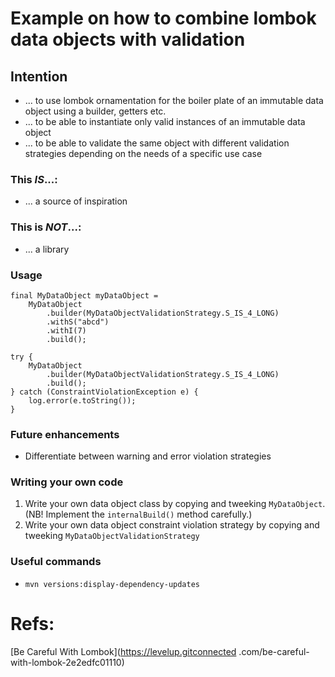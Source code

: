 # Example on how to combine lombok data objects with validation
## Intention
- ... to use lombok ornamentation for the boiler plate of an immutable data object using a builder, getters etc.
- ... to be able to instantiate only valid instances of an immutable data object
- ... to be able to validate the same object with different validation strategies depending on the needs of a specific use case
### This _IS_...:
  - ... a source of inspiration
### This is _NOT_...:
- ... a library
### Usage
```
final MyDataObject myDataObject =
    MyDataObject
        .builder(MyDataObjectValidationStrategy.S_IS_4_LONG)
        .withS("abcd")
        .withI(7)
        .build();
```
```
try {
    MyDataObject
        .builder(MyDataObjectValidationStrategy.S_IS_4_LONG)
        .build();
} catch (ConstraintViolationException e) {
    log.error(e.toString());
}
```
### Future enhancements
- Differentiate between warning and error violation strategies
### Writing your own code
1. Write your own data object class by copying and tweeking ```MyDataObject```. (NB! Implement the ```internalBuild()``` method carefully.)
0. Write your own data object constraint violation strategy by copying and tweeking ```MyDataObjectValidationStrategy```
### Useful commands
- ```mvn versions:display-dependency-updates``` 
# Refs:
[Be Careful With Lombok](https://levelup.gitconnected .com/be-careful-with-lombok-2e2edfc01110)